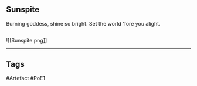 ## Sunspite
Burning goddess, shine so bright.
Set the world 'fore you alight.
##
![[Sunspite.png]]

---
## Tags
#Artefact
#PoE1